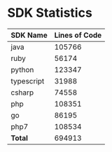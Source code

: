 # SDK Statistics

| SDK Name | Lines of Code |
| -------- | ------------- |
| java | 105766 |
| ruby | 56174 |
| python | 123347 |
| typescript | 31988 |
| csharp | 74558 |
| php | 108351 |
| go | 86195 |
| php7 | 108534 |
| **Total** | 694913 |
